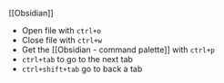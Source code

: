 [[Obsidian]]

- Open file with `ctrl+o`
- Close file with `ctrl+w`
- Get the [[Obsidian - command palette]] with `ctrl+p`
- `ctrl+tab` to go to the next tab
- `ctrl+shift+tab` go to back a tab
